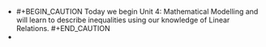 - #+BEGIN_CAUTION
  Today we begin Unit 4:  Mathematical Modelling and will learn to describe inequalities using our knowledge of Linear Relations.
  #+END_CAUTION
-